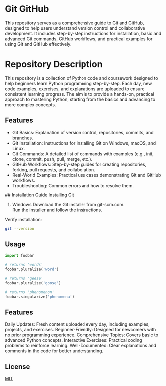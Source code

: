 # Git GitHub
This repository serves as a comprehensive guide to Git and GitHub, designed to help users understand version control and collaborative development. It includes step-by-step instructions for installation, basic and advanced Git commands, GitHub workflows, and practical examples for using Git and GitHub effectively.

# Repository Description

This repository is a collection of Python code and coursework designed to help beginners learn Python programming step-by-step. Each day, new code examples, exercises, and explanations are uploaded to ensure consistent learning progress. The aim is to provide a hands-on, practical approach to mastering Python, starting from the basics and advancing to more complex concepts.

## Features
<ul>
<li>Git Basics: Explanation of version control, repositories, commits, and branches. <br></li>
<li>Git Installation: Instructions for installing Git on Windows, macOS, and Linux.<br></li>
<li>Git Commands: A detailed list of commands with examples (e.g., init, clone, commit, push, pull, merge, etc.).<br></li>
<li>GitHub Workflows: Step-by-step guides for creating repositories, forking, pull requests, and collaboration.<br></li>
<li>Real-World Examples: Practical use cases demonstrating Git and GitHub workflows.<br></li>
<li>Troubleshooting: Common errors and how to resolve them.<br></li>
</ul>
## Installation Guide
Installing Git

1. Windows
Download the Git installer from git-scm.com.<br>
Run the installer and follow the instructions.

Verify installation:

```bash
git --version
```

## Usage

```python
import foobar

# returns 'words'
foobar.pluralize('word')

# returns 'geese'
foobar.pluralize('goose')

# returns 'phenomenon'
foobar.singularize('phenomena')
```

## Features

Daily Updates: Fresh content uploaded every day, including examples, projects, and exercises.
Beginner-Friendly: Designed for newcomers with no prior programming experience.
Comprehensive Topics: Covers basic to advanced Python concepts.
Interactive Exercises: Practical coding problems to reinforce learning.
Well-Documented: Clear explanations and comments in the code for better understanding.

## License

[MIT](https://choosealicense.com/licenses/mit/)
